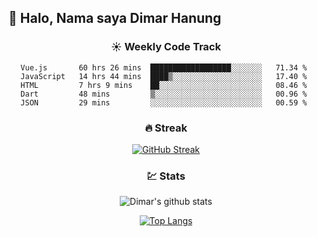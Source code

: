 ## 👋 Halo, Nama saya **Dimar Hanung**

<center>

### :sunny: Weekly Code Track
<!--START_SECTION:waka-->
```text
Vue.js       60 hrs 26 mins  ██████████████████░░░░░░░   71.34 % 
JavaScript   14 hrs 44 mins  ████▒░░░░░░░░░░░░░░░░░░░░   17.40 % 
HTML         7 hrs 9 mins    ██░░░░░░░░░░░░░░░░░░░░░░░   08.46 % 
Dart         48 mins         ▒░░░░░░░░░░░░░░░░░░░░░░░░   00.96 % 
JSON         29 mins         ░░░░░░░░░░░░░░░░░░░░░░░░░   00.59 % 
```
<!--END_SECTION:waka-->

### :fire: Streak

[![GitHub Streak](http://github-readme-streak-stats.herokuapp.com?user=dimar-hanung)](https://git.io/streak-stats)

### :chart: Stats

![Dimar's github stats](https://github-readme-stats.vercel.app/api?username=dimar-hanung&show_icons=true&theme=vue)

[![Top Langs](https://github-readme-stats.vercel.app/api/top-langs/?username=dimar-hanung)](#)

</center>

